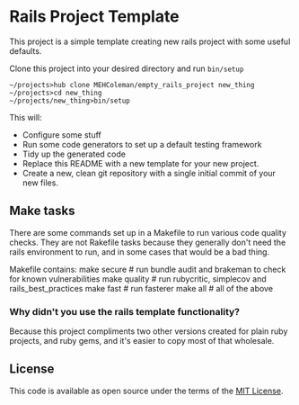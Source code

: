 # Rails Project Template

This project is a simple template creating new rails project with some useful
defaults.

Clone this project into your desired directory and run `bin/setup`
~~~
~/projects>hub clone MEHColeman/empty_rails_project new_thing
~/projects>cd new_thing
~/projects/new_thing>bin/setup
~~~

This will:
  * Configure some stuff
  * Run some code generators to set up a default testing framework
  * Tidy up the generated code
  * Replace this README with a new template for your new project.
  * Create a new, clean git repository with a single initial commit of your new
    files.

## Make tasks
There are some commands set up in a Makefile to run various code quality
checks. They are not Rakefile tasks because they generally don't need the rails
environment to run, and in some cases that would be a bad thing.

Makefile contains:
make secure    # run bundle audit and brakeman to check for known vulnerabilities
make quality   # run rubycritic, simplecov and rails_best_practices
make fast      # run fasterer
make all       # all of the above

### Why didn't you use the rails template functionality?
Because this project compliments two other versions created for plain ruby
projects, and ruby gems, and it's easier to copy most of that wholesale.

## License

This code is available as open source under the terms of the [MIT License](http://opensource.org/licenses/MIT).
